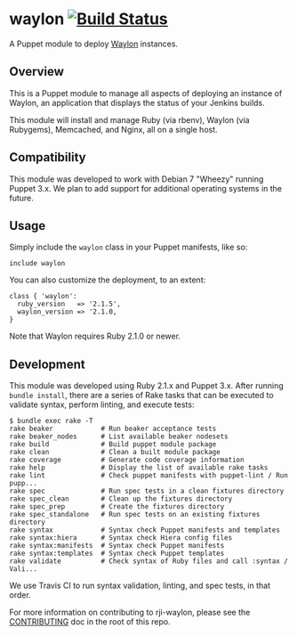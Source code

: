 # waylon [![Build Status](https://travis-ci.org/rji/puppet-waylon.svg?branch=master)](https://travis-ci.org/rji/puppet-waylon)
A Puppet module to deploy [Waylon][1] instances.


## Overview
This is a Puppet module to manage all aspects of deploying an instance of
Waylon, an application that displays the status of your Jenkins builds.

This module will install and manage Ruby (via rbenv), Waylon (via Rubygems),
Memcached, and Nginx, all on a single host.


## Compatibility
This module was developed to work with Debian 7 "Wheezy" running Puppet 3.x.
We plan to add support for additional operating systems in the future.


## Usage
Simply include the `waylon` class in your Puppet manifests, like so:

```puppet
include waylon
```

You can also customize the deployment, to an extent:

```puppet
class { 'waylon':
  ruby_version   => '2.1.5',
  waylon_version => '2.1.0,
}
```

Note that Waylon requires Ruby 2.1.0 or newer.


## Development
This module was developed using Ruby 2.1.x and Puppet 3.x. After running
`bundle install`, there are a series of Rake tasks that can be executed to
validate syntax, perform linting, and execute tests:

```
$ bundle exec rake -T
rake beaker            # Run beaker acceptance tests
rake beaker_nodes      # List available beaker nodesets
rake build             # Build puppet module package
rake clean             # Clean a built module package
rake coverage          # Generate code coverage information
rake help              # Display the list of available rake tasks
rake lint              # Check puppet manifests with puppet-lint / Run pupp...
rake spec              # Run spec tests in a clean fixtures directory
rake spec_clean        # Clean up the fixtures directory
rake spec_prep         # Create the fixtures directory
rake spec_standalone   # Run spec tests on an existing fixtures directory
rake syntax            # Syntax check Puppet manifests and templates
rake syntax:hiera      # Syntax check Hiera config files
rake syntax:manifests  # Syntax check Puppet manifests
rake syntax:templates  # Syntax check Puppet templates
rake validate          # Check syntax of Ruby files and call :syntax / Vali...
```

We use Travis CI to run syntax validation, linting, and spec tests, in that
order.

For more information on contributing to rji-waylon, please see the
[CONTRIBUTING][2] doc in the root of this repo.

[1]: https://github.com/rji/waylon
[2]: CONTRIBUTING.md

